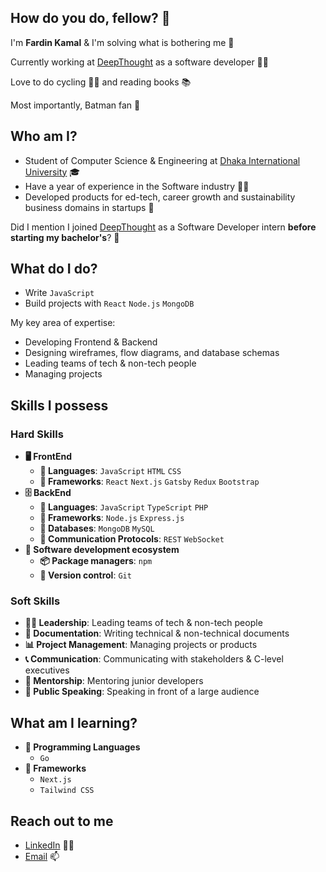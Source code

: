## How do you do, fellow? 👋

I'm **Fardin Kamal** & I'm solving what is bothering me 🤙

Currently working at [DeepThought](https://deepthought.education/) as a software developer 👨‍💻

Love to do cycling 🚴‍♂ ️and reading books 📚

Most importantly, Batman fan 🦇


## Who am I?
- Student of Computer Science & Engineering at [Dhaka International University](https://diu.ac) 🎓
- Have a year of experience in the Software industry 👨‍💻
- Developed products for ed-tech, career growth and sustainability business domains in startups 🚀


Did I mention I joined [DeepThought](https://deepthought.education/) as a Software Developer intern **before starting my bachelor's**? 🤔


## What do I do?
- Write `JavaScript`
- Build projects with `React` `Node.js` `MongoDB`

My key area of expertise:
- Developing Frontend & Backend
- Designing wireframes, flow diagrams, and database schemas
- Leading teams of tech & non-tech people
- Managing projects

## Skills I possess
### Hard Skills

- **🖥 FrontEnd**
  - **📜 Languages**: `JavaScript` `HTML` `CSS`
  - **🔬 Frameworks**: `React` `Next.js` `Gatsby` `Redux` `Bootstrap`
- **🗄️ BackEnd**
  - **📜 Languages**: `JavaScript` `TypeScript` `PHP`
  - **🔭 Frameworks**: `Node.js` `Express.js`
  - **💾 Databases**: `MongoDB` `MySQL`
  - **🔌 Communication Protocols**: `REST` `WebSocket`
- **🎡 Software development ecosystem**
  - **📦 Package managers**: `npm`
  - **📁 Version control**: `Git` 

### Soft Skills
- **👨‍💻 Leadership**: Leading teams of tech & non-tech people
- **📝 Documentation**: Writing technical & non-technical documents
- **📊 Project Management**: Managing projects or products
- **📞 Communication**: Communicating with stakeholders & C-level executives
- **👦 Mentorship**: Mentoring junior developers
- **📢 Public Speaking**: Speaking in front of a large audience

## What am I learning?
- **📜 Programming Languages**
  - `Go`
- **🔬 Frameworks**
  - `Next.js`
  - `Tailwind CSS`

## Reach out to me
- [LinkedIn](https://www.linkedin.com/in/fardinkamal62/) 👨‍💼
- [Email](mailto:fardinkamal62@pm.me) 📫
